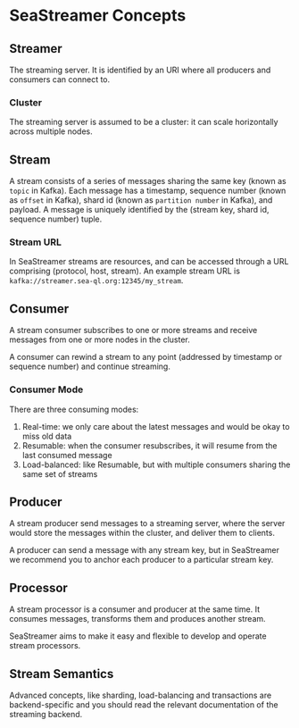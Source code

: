 # SeaStreamer Concepts

## Streamer

The streaming server. It is identified by an URI where all producers and consumers can connect to.

### Cluster

The streaming server is assumed to be a cluster: it can scale horizontally across multiple nodes.

## Stream

A stream consists of a series of messages sharing the same key (known as `topic` in Kafka). Each message has a timestamp, sequence number (known as `offset` in Kafka), shard id (known as `partition number` in Kafka), and payload. A message is uniquely identified by the (stream key, shard id, sequence number) tuple.

### Stream URL

In SeaStreamer streams are resources, and can be accessed through a URL comprising (protocol, host, stream). An example stream URL is `kafka://streamer.sea-ql.org:12345/my_stream`.

## Consumer

A stream consumer subscribes to one or more streams and receive messages from one or more nodes in the cluster.

A consumer can rewind a stream to any point (addressed by timestamp or sequence number) and continue streaming.

### Consumer Mode

There are three consuming modes:

1. Real-time: we only care about the latest messages and would be okay to miss old data
2. Resumable: when the consumer resubscribes, it will resume from the last consumed message
3. Load-balanced: like Resumable, but with multiple consumers sharing the same set of streams

## Producer

A stream producer send messages to a streaming server, where the server would store the messages within the cluster, and deliver them to clients.

A producer can send a message with any stream key, but in SeaStreamer we recommend you to anchor each producer to a particular stream key.

## Processor

A stream processor is a consumer and producer at the same time. It consumes messages, transforms them and produces another stream.

SeaStreamer aims to make it easy and flexible to develop and operate stream processors.

## Stream Semantics

Advanced concepts, like sharding, load-balancing and transactions are backend-specific and you should read the relevant documentation of the streaming backend.
